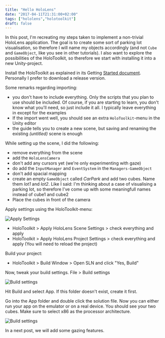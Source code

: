 ```yaml
---
title: "Hello HoloLens"
date: "2017-04-11T21:31:00+02:00"
tags: ["hololens","holotoolkit"]
draft: false
---
```


In this post, I'm recreating my steps taken to implement a non-trivial HoloLens application. The goal is to create some sort of parking lot visualisation, so therefore I will name my objects accordingly (and not `Cube` and `GameObject`, like you see in other tutorials). I also want to explore the possibilities of the HoloToolkit, so therefore we start with installing it into a new Unity-project.

Install the HoloToolkit as explained in its Getting [Started document](https://github.com/Microsoft/HoloToolkit-Unity/blob/master/GettingStarted.md). Personally I prefer to download a release version.

Some remarks regarding importing:

- you don't have to include everything. Only the scripts that you plan to use should be included. Of course, if you are starting to learn, you don't know what you'll need, so just include it all. I typically leave everything in except for the examples
- If the import went well, you should see an extra `HoloToolkit`-menu in the Unity editor
- the guide tells you to create a new scene, but saving and renaming the existing _(untitled)_ scene is enough

While setting up the scene, I did the following:

- remove everything from the scene
- add the `HoloLensCamera`
- don't add any cursors yet (we're only experimenting with gaze)
- do add the `InputManager` and `EventSystem` in the `Managers-GameObject`
- don't add spacial mapping
- create an empty `GameObject` called _CarPark_ and add two cubes. Name them _lot1_ and _lot2_. Like I said: I'm thinking about a case of visualising a parking lot, so therefore I've come up with some meaningfull names instead of cube1 and cube2
- Place the cubes in front of the camera

Apply settings using the HoloToolkit-menu:

![Apply Settings](/blog/hello-hololens/sshot-3.png)

- HoloToolkit > Apply HoloLens Scene Settings > check everything and apply
- HoloToolkit > Apply HoloLens Project Settings > check everything and apply (You will need to reload the project)

Build your project:

- HoloToolkit > Build Window > Open SLN and click "Yes, Build"

Now, tweak your build settings. File > Build settings

![Build settings](/blog/hello-hololens/sshot-4.png)

Hit Build and select App. If this folder doesn't exist, create it first.

Go into the App folder and double click the solution file. Now you can either run your app on the emulator or on a real device. You should see your two cubes. Make sure to select x86 as the processor architecture.

![Build settings](/blog/hello-hololens/sshot-5.png)

In a next post, we will add some gazing features.



